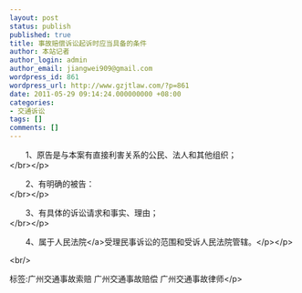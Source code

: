 ```yaml
---
layout: post
status: publish
published: true
title: 事故赔偿诉讼起诉时应当具备的条件
author: 本站记者
author_login: admin
author_email: jiangwei909@gmail.com
wordpress_id: 861
wordpress_url: http://www.gzjtlaw.com/?p=861
date: 2011-05-29 09:14:24.000000000 +08:00
categories:
- 交通诉讼
tags: []
comments: []
---
```

<p><p>　　1、原告是与本案有直接利害关系的公民、法人和其他组织；<br><&#47;br><&#47;p><p>　　2、有明确的被告：<br><&#47;br><&#47;p><p>　　3、有具体的诉讼请求和事实、理由；<br><&#47;br><&#47;p><p>　　4、属于<a>人民法院<&#47;a>受理民事诉讼的范围和受诉人民法院管辖。<&#47;p><&#47;p><br&#47;><p>标签:广州交通事故索赔 广州交通事故赔偿 广州交通事故律师<&#47;p>
